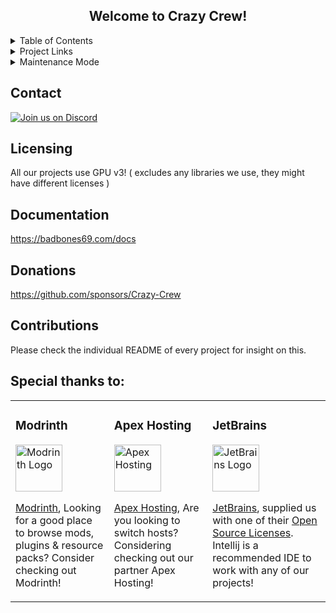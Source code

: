 <div align="center">

  <h2 align="center">Welcome to Crazy Crew!</h2>

</div>

<!-- Table of Contents -->

<details>
  <summary>Table of Contents</summary>
  <ol>
    <li><a href="#contact">Contact</a></li>
    <li><a href="#licensing">License</a></li>
    <li><a href="#documentation">Documentation</a></li>
    <li><a href="#donating">Donations</a></li>
    <li><a href="#contributions">Contributions</a></li>
  </ol>
</details>

<details>
  <summary>Project Links</summary>
   <ol>
    <li><a href="https://github.com/Crazy-Crew/CrazyEnchantments">CrazyEnchantments</a></li>
    <li><a href="https://github.com/Crazy-Crew/CrazyAuctions">CrazyAuctions</a></li>
    <li><a href="https://github.com/Crazy-Crew/CrazyEnvoys">CrazyEnvoys</a></li>
    <li><a href="https://github.com/Crazy-Crew/CrazyCrates">CrazyCrates</a></li>
    <li><a href="https://github.com/Crazy-Crew/Vouchers">Vouchers</a></li>
   </ol>
</details>

<details>
  <summary>Maintenance Mode</summary>
   <ol>
     <li><a href="https://github.com/Crazy-Crew/EpicSellChest">EpicSellChest</a></li>
     <li><a href="https://github.com/Crazy-Crew/CrazyParticles">CrazyParticles</a></li>
     <li><a href="https://github.com/Crazy-Crew/CrazyWarps">CrazyWarps</a></li>
   </ol>
</details>

## Contact
  [![Join us on Discord](https://discord.com/api/guilds/182615261403283459/widget.png?style=banner2)](https://discord.gg/crazycrew)

## Licensing
All our projects use GPU v3! ( excludes any libraries we use, they might have different licenses )

## Documentation
https://badbones69.com/docs

## Donations
https://github.com/sponsors/Crazy-Crew

## Contributions
Please check the individual README of every project for insight on this.

## Special thanks to:
<table>
  
 <tr>

  <td>

  ### Modrinth
    
  [<img src="https://raw.githubusercontent.com/modrinth/art/main/Branding/Favicon/favicon__512x512.png" alt="Modrinth Logo" height="75">](https://modrinth.com/)
    
   [Modrinth](https://modrinth.com/), Looking for a good place to browse mods, plugins & resource packs? Consider checking out Modrinth!

  </td>

  <td>

  ### Apex Hosting

  [<img src="https://raw.githubusercontent.com/RyderBelserion/Assets/main/hosting/apexhosting/apex-cube-white.png" alt="Apex Hosting" height="75">](#)
    
  [Apex Hosting](https://billing.apexminecrafthosting.com/aff.php?aff=5511), Are you looking to switch hosts? Considering checking out our partner Apex Hosting!

  </td>

  <td>

  ### JetBrains

  [<img src="https://resources.jetbrains.com/storage/products/company/brand/logos/jb_beam.png" alt="JetBrains Logo" height="75">](https://www.jetbrains.com)

  [JetBrains](https://www.jetbrains.com/), supplied us with one of their [Open Source Licenses](https://www.jetbrains.com/opensource/). Intellij is a  recommended IDE to work with any of our projects!

  </td>

 </tr>
  
</table>
